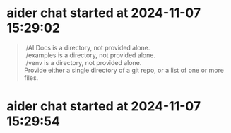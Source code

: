 
# aider chat started at 2024-11-07 15:29:02

> ./AI Docs is a directory, not provided alone.  
> ./examples is a directory, not provided alone.  
> ./venv is a directory, not provided alone.  
> Provide either a single directory of a git repo, or a list of one or more files.  

# aider chat started at 2024-11-07 15:29:54

